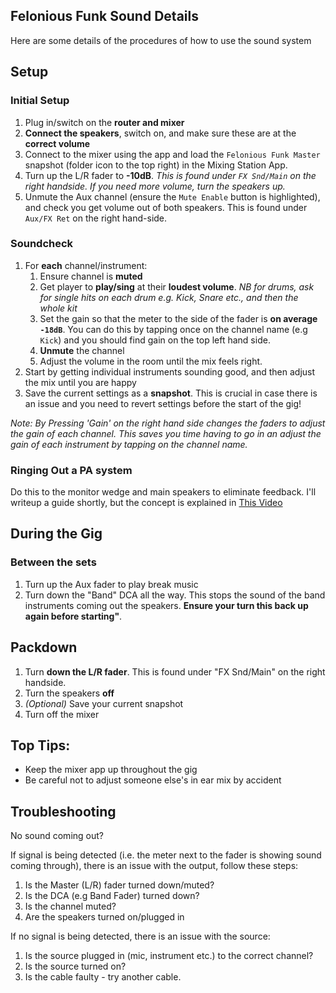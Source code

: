 ## Felonious Funk Sound Details
Here are some details of the procedures of how to use the sound system

## Setup

### Initial Setup
1. Plug in/switch on the **router and mixer**
2. **Connect the speakers**, switch on, and make sure these are at the **correct volume**
3. Connect to the mixer using the app and load the `Felonious Funk Master` snapshot (folder icon to the top right) in the Mixing Station App.
4. Turn up the L/R fader to **-10dB**. *This is found under `FX Snd/Main` on the right handside. If you need more volume, turn the speakers up.*
5. Unmute the Aux channel (ensure the `Mute Enable` button is highlighted), and check you get volume out of both speakers. This is found under `Aux/FX Ret` on the right hand-side.

### Soundcheck
1. For **each** channel/instrument:
    1. Ensure channel is **muted**
    2. Get player to **play/sing** at their **loudest volume**. *NB for drums, ask for single hits on each drum e.g. Kick, Snare etc., and then the whole kit*
    3. Set the gain so that the meter to the side of the fader is **on average `-18dB`**. You can do this by tapping once on the channel name (e.g `Kick`) and you should find gain on the top left hand side.
    4. **Unmute** the channel
    5. Adjust the volume in the room until the mix feels right.
2. Start by getting individual instruments sounding good, and then adjust the mix until you are happy
3. Save the current settings as a **snapshot**. This is crucial in case there is an issue and you need to revert settings before the start of the gig!

*Note: By Pressing 'Gain' on the right hand side changes the faders to adjust the gain of each channel. This saves you time having to go in an adjust the gain of each instrument by tapping on the channel name.*


### Ringing Out a PA system
Do this to the monitor wedge and main speakers to eliminate feedback.
I'll writeup a guide shortly, but the concept is explained in [This Video](https://www.youtube.com/watch?v=jiISq4GUYi4)


## During the Gig
### Between the sets
1. Turn up the Aux fader to play break music
2. Turn down the "Band" DCA all the way. This stops the sound of the band instruments coming out the speakers. **Ensure your turn this back up again before starting"**.

## Packdown
1. Turn **down the L/R fader**. This is found under "FX Snd/Main" on the right handside.
2. Turn the speakers **off**
3. *(Optional)* Save your current snapshot
4. Turn off the mixer


## Top Tips:
* Keep the mixer app up throughout the gig
* Be careful not to adjust someone else's in ear mix by accident

## Troubleshooting
No sound coming out?

If signal is being detected (i.e. the meter next to the fader is showing sound coming through), there is an issue with the output, follow these steps:
1. Is the Master (L/R) fader turned down/muted?
2. Is the DCA (e.g Band Fader) turned down?
3. Is the channel muted?
4. Are the speakers turned on/plugged in

If no signal is being detected, there is an issue with the source:
1. Is the source plugged in (mic, instrument etc.) to the correct channel?
2. Is the source turned on?
3. Is the cable faulty - try another cable.
